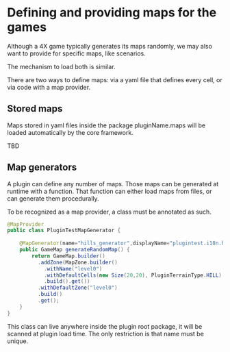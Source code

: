# Defining and providing maps for the games

Although a 4X game typically generates its maps randomly, we may also want to provide for specific maps, like scenarios.

The mechanism to load both is similar.

There are two ways to define maps: via a yaml file that defines every cell, or via code with a map provider.

## Stored maps 

Maps stored in yaml files inside the package pluginName.maps will be loaded automatically by the core framework.

TBD

## Map generators

A plugin can define any number of maps. Those maps can be generated at runtime with a function. That function can either
load maps from files, or can generate them procedurally.

To be recognized as a map provider, a class must be annotated as such.

```java
@MapProvider
public class PluginTestMapGenerator {
	
	@MapGenerator(name="hills_generator",displayName="plugintest.i18n.hills_generator_name")
	public GameMap generateRandomMap() {
		return GameMap.builder()
          .addZone(MapZone.builder()
            .withName("level0")
            .withDefaultCells(new Size(20,20), PluginTerrainType.HILL)
            .build().get())
          .withDefaultZone("level0")
          .build()
          .get();    
	}
}
```

This class can live anywhere inside the plugin root package, it will be scanned at plugin load time. 
The only restriction is that name must be unique. 